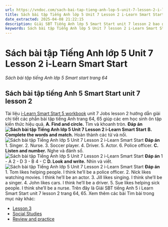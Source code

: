 ```yaml
---
url: https://vndoc.com/sach-bai-tap-tieng-anh-lop-5-unit-7-lesson-2-i-learn-smart-start-338877
title: Sách bài tập Tiếng Anh lớp 5 Unit 7 Lesson 2 i-Learn Smart Start - Sách bài tập tiếng Anh lớp 5 Smart start trang 64 - VnDoc.com
date_extracted: 2025-04-08 21:22:15
description: Giải SBT Tiếng Anh lớp 5 Smart Start unit 7 lesson 2 bao gồm đáp án các phần bài tập tiếng Anh trang 64, 65.
keywords: Sách bài tập Tiếng Anh lớp 5 Unit 7 lesson 2 i-Learn Smart Start,Sách bài tập tiếng Anh lớp 5 Smart start trang 64,smart start grade 5 workbook Unit 7 lesson 2,sách bài tập tiếng anh lớp 5 i learn smart start Unit 7 lesson 2,i Learn Smart Start 5 workbook Unit 7 lesson 2,sách bài tập tiếng anh lớp 5 unit 7 lesson 2,sbt tiếng anh lớp 5 unit 7 lesson 2
---
```


# Sách bài tập Tiếng Anh lớp 5 Unit 7 Lesson 2 i-Learn Smart Start
 _Sách bài tập tiếng Anh lớp 5 Smart start trang 64_
## Sách bài tập tiếng Anh 5 Smart Start unit 7 lesson 2
Tài liệu [i-Learn Smart Start 5 workbook](<https://vndoc.com/sach-bai-tap-tieng-anh-lop-5-i-learn-smart-start>) unit 7 Jobs lesson 2 hướng dẫn giải chi tiết các phần bài tập tiếng Anh trang 64, 65 giúp các em học sinh ôn tập kiến thức hiệu quả.
**A. Find and circle.** Tìm và khoanh tròn.
**Đáp án**
**![Sách bài tập Tiếng Anh lớp 5 Unit 7 Lesson 2 i-Learn Smart Start](https://i.vdoc.vn/data/image/2025/03/19/sach-bai-tap-tieng-anh-lop-5-unit-7-lesson-2-i-learn-smart-start-1.png)**
**B. Complete the words and match.** Hoàn thành các từ và nối.
![Sách bài tập Tiếng Anh lớp 5 Unit 7 Lesson 2 i-Learn Smart Start](https://i.vdoc.vn/data/image/2025/03/19/sach-bai-tap-tieng-anh-lop-5-unit-7-lesson-2-i-learn-smart-start-2.png)
**Đáp án**
1\. Singer.
2\. Nurse.
3\. Soccer player.
4\. Driver.
5\. Actor.
6\. Police officer.
**C. Listen and number.** Nghe và đánh số.
![Sách bài tập Tiếng Anh lớp 5 Unit 7 Lesson 2 i-Learn Smart Start](https://i.vdoc.vn/data/image/2025/03/19/sach-bai-tap-tieng-anh-lop-5-unit-7-lesson-2-i-learn-smart-start-3.png)
**Đáp án**
1 - A
2 - D
3 - B
4 - C
**D. Look and write.** Nhìn và viết.
![Sách bài tập Tiếng Anh lớp 5 Unit 7 Lesson 2 i-Learn Smart Start](https://i.vdoc.vn/data/image/2025/03/19/sach-bai-tap-tieng-anh-lop-5-unit-7-lesson-2-i-learn-smart-start-4.png)
**Đáp án**
1\. Tom likes helping people. I think he’ll be a police officer.
2\. Nick likes watching movies. I think he’ll be an actor.
3\. Jill likes singing. I think she’ll be a singer.
4\. John likes cars. I think he’ll be a driver.
5\. Sue likes helping sick people. I think she’ll be a nurse.
Trên đây là Giải SBT tiếng Anh 5 i Learn Smart Start unit 7 lesson 2 trang 64, 65.
Xem thêm các bài Tìm bài trong mục này khác:
  * [Lesson 3](</sach-bai-tap-tieng-anh-lop-5-unit-7-lesson-3-i-learn-smart-start-338881>)
  * [Social Studies](</sach-bai-tap-tieng-anh-lop-5-unit-7-social-studies-i-learn-smart-start-338883>)
  * [Review and practice](</sach-bai-tap-tieng-anh-lop-5-unit-7-review-and-practice-i-learn-smart-start-338892>)

